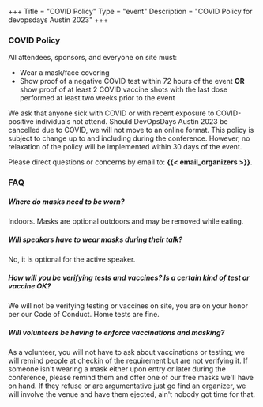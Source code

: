 +++
Title = "COVID Policy"
Type = "event"
Description = "COVID Policy for devopsdays Austin 2023"
+++

### COVID Policy

All attendees, sponsors, and everyone on site must:

* Wear a mask/face covering
* Show proof of a negative COVID test within 72 hours of the event **OR** show proof of at least 2 COVID vaccine shots with the last dose performed at least two weeks prior to the event

We ask that anyone sick with COVID or with recent exposure to COVID-positive individuals not attend. Should DevOpsDays Austin 2023 be cancelled due to COVID, we will not move to an online format. This policy is subject to change up to and including during the conference. However, no relaxation of the policy will be implemented within 30 days of the event. 

Please direct questions or concerns by email to: **{{< email_organizers >}}**.

### FAQ

##### Where do masks need to be worn? 

Indoors. Masks are optional outdoors and may be removed while eating.

##### Will speakers have to wear masks during their talk?

No, it is optional for the active speaker.

##### How will you be verifying tests and vaccines? Is a certain kind of test or vaccine OK?

We will not be verifying testing or vaccines on site, you are on your honor per our Code of Conduct. Home tests are fine.

##### Will volunteers be having to enforce vaccinations and masking?

As a volunteer, you will not have to ask about vaccinations or testing; we will remind people at checkin of the requirement but are not verifying it. If someone isn't wearing a mask either upon entry or later during the conference, please remind them and offer one of our free masks we'll have on hand. If they refuse or are argumentative just go find an organizer, we will involve the venue and have them ejected, ain't nobody got time for that.
